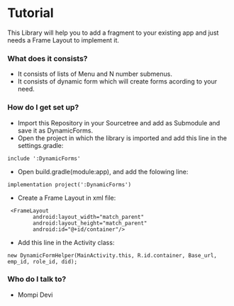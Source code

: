 # Tutorial #

This Library will help you to add a fragment to your existing app and just needs a Frame Layout to implement it.

### What does it consists? ###
* It consists of lists of Menu and N number submenus.   
* It consists of dynamic form which will create forms acording to your need.


### How do I get set up? ###

* Import this Repository in your Sourcetree and add as Submodule and save it as DynamicForms.
* Open the project in which the library is imported and add this line in the settings.gradle: 
```
include ':DynamicForms'
```
* Open build.gradle(module:app), and add the folowing line:
```
implementation project(':DynamicForms')
```
* Create a Frame Layout in xml file:
```
 <FrameLayout
        android:layout_width="match_parent"
        android:layout_height="match_parent"
        android:id="@+id/container"/>
```
* Add this line in the Activity class:
```
new DynamicFormHelper(MainActivity.this, R.id.container, Base_url, emp_id, role_id, did);
```

### Who do I talk to? ###

* Mompi Devi